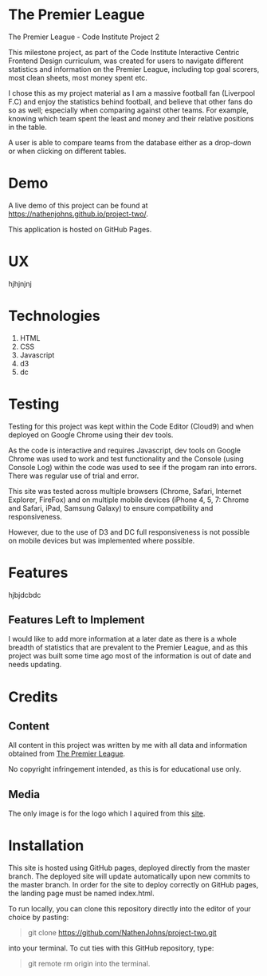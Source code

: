 # The Premier League
The Premier League - Code Institute Project 2

This milestone project, as part of the Code Institute Interactive Centric Frontend Design curriculum, was created for users to navigate different statistics and information on the Premier League, including top goal scorers, most clean sheets, most money spent etc.

I chose this as my project material as I am a massive football fan (Liverpool F.C) and enjoy the statistics behind football, and believe that other fans do so as well; especially when comparing against other teams. For example, knowing which team spent the least and money and their relative positions in the table.

A user is able to compare teams from the database either as a drop-down or when clicking on different tables.

# Demo
A live demo of this project can be found at https://nathenjohns.github.io/project-two/.

This application is hosted on GitHub Pages.

# UX
hjhjnjnj

# Technologies
1. HTML
2. CSS
3. Javascript
4. d3
5. dc

# Testing
Testing for this project was kept within the Code Editor (Cloud9) and when deployed on Google Chrome using their dev tools.

As the code is interactive and requires Javascript, dev tools on Google Chrome was used to work and test functionality and the Console (using Console Log) within the code was used
to see if the progam ran into errors. There was regular use of trial and error.

This site was tested across multiple browsers (Chrome, Safari, Internet Explorer, FireFox) and on multiple mobile devices (iPhone 4, 5, 7: Chrome and Safari, iPad, Samsung Galaxy) to ensure compatibility and responsiveness.

However, due to the use of D3 and DC full responsiveness is not possible on mobile devices but was implemented where possible.

# Features
hjbjdcbdc

## Features Left to Implement
I would like to add more information at a later date as there is a whole breadth of statistics that are prevalent to the Premier League, and as this project was built some time ago most of the information is out of date and needs updating.

# Credits
## Content
All content in this project was written by me with all data and information obtained from [The Premier League](https://www.premierleague.com/).

No copyright infringement intended, as this is for educational use only.

## Media
The only image is for the logo which I aquired from this [site](https://sporting-id.com/en-gb/official-league-products/premier-league/premier-league-sleeve-badges/pl-player-sleeve-badge-910014999999074?returnurl=%2fen-gb%2fofficial-league-products%2fpremier-league%2fpremier-league-sleeve-badges%2f).

# Installation
This site is hosted using GitHub pages, deployed directly from the master branch. The deployed site will update automatically upon new commits to the master branch. In order for the site to deploy correctly on GitHub pages, the landing page must be named index.html.

To run locally, you can clone this repository directly into the editor of your choice by pasting:
> git clone https://github.com/NathenJohns/project-two.git

into your terminal. To cut ties with this GitHub repository, type:
> git remote rm origin into the terminal.